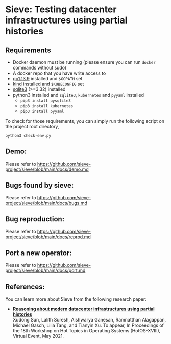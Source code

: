 # Sieve: Testing datacenter infrastructures using partial histories

## Requirements
* Docker daemon must be running (please ensure you can run `docker` commands without sudo)
* A docker repo that you have write access to
* [go1.13.9](https://golang.org/doc/devel/release#go1.13) installed and `$GOPATH` set
* [kind](https://kind.sigs.k8s.io/) installed and `$KUBECONFIG` set
* [sqlite3](https://help.dreamhost.com/hc/en-us/articles/360028047592-Installing-a-custom-version-of-SQLite3) (>=3.32) installed
* python3 installed and `sqlite3`, `kubernetes` and `pyyaml` installed
    * `pip3 install pysqlite3`
    * `pip3 install kubernetes`
    * `pip3 install pyyaml`


To check for those requirements, you can simply run the following script on the project root directory,
```shell
python3 check-env.py
```

## Demo:
Please refer to https://github.com/sieve-project/sieve/blob/main/docs/demo.md

## Bugs found by sieve:
Please refer to https://github.com/sieve-project/sieve/blob/main/docs/bugs.md

## Bug reproduction:
Please refer to https://github.com/sieve-project/sieve/blob/main/docs/reprod.md

## Port a new operator:
Please refer to https://github.com/sieve-project/sieve/blob/main/docs/port.md

## References:
You can learn more about Sieve from the following research paper:
* [**Reasoning about modern datacenter infrastructures using partial histories**](https://github.com/sieve-project/sieve/blob/main/docs/paper-hotos.pdf) <br>
Xudong Sun, Lalith Suresh, Aishwarya Ganesan, Ramnatthan Alagappan, Michael Gasch, Lilia Tang, and Tianyin Xu. To appear, In Proceedings of the 18th Workshop on Hot Topics in Operating Systems (HotOS-XVIII), Virtual Event, May 2021.
